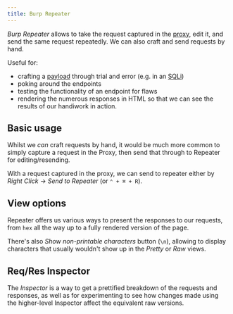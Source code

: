 ```yaml
---
title: Burp Repeater
---
```


_Burp Repeater_ allows to take the request captured in the [proxy](/Knowledge/OffSec/tools/burp/proxy.md), edit it, and send the same request repeatedly. We can also craft and send requests by hand.

Useful for:

- crafting a [payload](/Knowledge/OffSec/glossary/payload.md) through trial and error (e.g. in an [SQLi](/Knowledge/OffSec/pentesting/SQLi.md))
- poking around the endpoints
- testing the functionality of an endpoint for flaws
- rendering the numerous responses in HTML so that we can see the results of our handiwork in action.

## Basic usage

Whilst we *can* craft requests by hand, it would be much more common to simply capture a request in the Proxy, then send that through to Repeater for editing/resending.

With a request captured in the proxy, we can send to repeater either by _Right Click_ -> _Send to Repeater_ (or `⌃ + ⌘ + R`).

## View options

Repeater offers us various ways to present the responses to our requests, from `hex` all the way up to a fully rendered version of the page.

There's also _Show non-printable characters_ button (`\n`), allowing to display characters that usually wouldn't show up in the _Pretty_ or _Raw_ views.

## Req/Res Inspector

The _Inspector_ is a way to get a prettified breakdown of the requests and responses, as well as for experimenting to see how changes made using the higher-level Inspector affect the equivalent raw versions.
